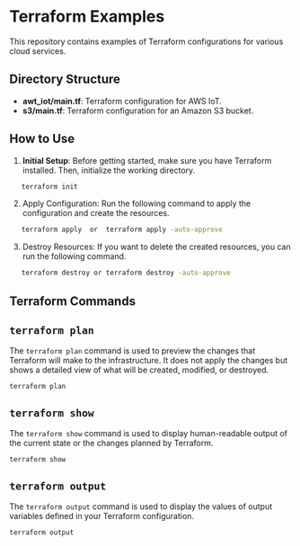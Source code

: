 # Terraform Examples

This repository contains examples of Terraform configurations for various cloud services.

## Directory Structure

- **awt_iot/main.tf**: Terraform configuration for AWS IoT.
- **s3/main.tf**: Terraform configuration for an Amazon S3 bucket.

## How to Use

1. **Initial Setup**: Before getting started, make sure you have Terraform installed. Then, initialize the working directory.

```bash
   terraform init
```

2. Apply Configuration: Run the following command to apply the configuration and create the resources.

```bash
   terraform apply  or  terraform apply -auto-approve
```

3. Destroy Resources: If you want to delete the created resources, you can run the following command.

```bash
   terraform destroy or terraform destroy -auto-approve
```

## Terraform Commands

## `terraform plan`

The `terraform plan` command is used to preview the changes that Terraform will make to the infrastructure. It does not apply the changes but shows a detailed view of what will be created, modified, or destroyed.

```
terraform plan
```

## `terraform show`

The `terraform show` command is used to display human-readable output of the current state or the changes planned by Terraform.

```
terraform show
```
## `terraform output`

The `terraform output` command is used to display the values of output variables defined in your Terraform configuration.

```
terraform output
```

